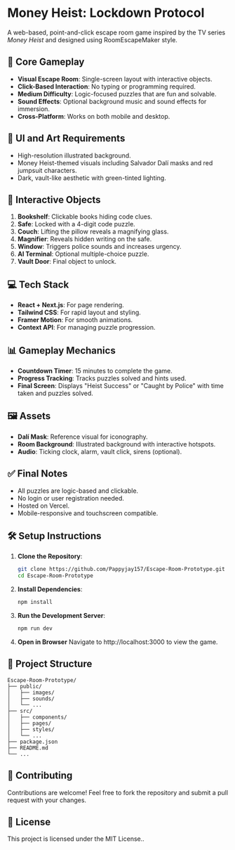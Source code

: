 # Money Heist: Lockdown Protocol

A web-based, point-and-click escape room game inspired by the TV series *Money Heist* and designed using RoomEscapeMaker style.

## 🎯 Core Gameplay

- **Visual Escape Room**: Single-screen layout with interactive objects.
- **Click-Based Interaction**: No typing or programming required.
- **Medium Difficulty**: Logic-focused puzzles that are fun and solvable.
- **Sound Effects**: Optional background music and sound effects for immersion.
- **Cross-Platform**: Works on both mobile and desktop.

## 🧱 UI and Art Requirements

- High-resolution illustrated background.
- Money Heist-themed visuals including Salvador Dalí masks and red jumpsuit characters.
- Dark, vault-like aesthetic with green-tinted lighting.

## 🔐 Interactive Objects

1. **Bookshelf**: Clickable books hiding code clues.
2. **Safe**: Locked with a 4-digit code puzzle.
3. **Couch**: Lifting the pillow reveals a magnifying glass.
4. **Magnifier**: Reveals hidden writing on the safe.
5. **Window**: Triggers police sounds and increases urgency.
6. **AI Terminal**: Optional multiple-choice puzzle.
7. **Vault Door**: Final object to unlock.

## 💻 Tech Stack

- **React + Next.js**: For page rendering.
- **Tailwind CSS**: For rapid layout and styling.
- **Framer Motion**: For smooth animations.
- **Context API**: For managing puzzle progression.

## 📊 Gameplay Mechanics

- **Countdown Timer**: 15 minutes to complete the game.
- **Progress Tracking**: Tracks puzzles solved and hints used.
- **Final Screen**: Displays "Heist Success" or "Caught by Police" with time taken and puzzles solved.

## 🖼️ Assets

- **Dalí Mask**: Reference visual for iconography.
- **Room Background**: Illustrated background with interactive hotspots.
- **Audio**: Ticking clock, alarm, vault click, sirens (optional).

## ✅ Final Notes

- All puzzles are logic-based and clickable.
- No login or user registration needed.
- Hosted on Vercel.
- Mobile-responsive and touchscreen compatible.

## 🛠 Setup Instructions

1. **Clone the Repository**:
   ```bash
   git clone https://github.com/Pappyjay157/Escape-Room-Prototype.git
   cd Escape-Room-Prototype
   ```

2. **Install Dependencies**:
   ```bash
   npm install
   ```

3. **Run the Development Server**:
   ```bash
   npm run dev
   ```

4. **Open in Browser**
Navigate to http://localhost:3000 to view the game.

## 📂 Project Structure

```plaintext
Escape-Room-Prototype/
├── public/
│   ├── images/
│   ├── sounds/
│   └── ...
├── src/
│   ├── components/
│   ├── pages/
│   ├── styles/
│   └── ...
├── package.json
├── README.md
└── ...
```

## 🤝 Contributing

Contributions are welcome! Feel free to fork the repository and submit a pull request with your changes.

## 📜 License

This project is licensed under the MIT License..